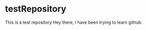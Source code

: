testRepository
==============

This is a test repository
 Hey there,
 I have been trying to learn github
